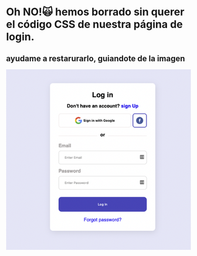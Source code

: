 # Oh NO!🙀 hemos borrado sin querer el código CSS de nuestra página de login.
## ayudame a restarurarlo, guiandote de la imagen
![Donde esta mi css](donde-esta-mi-css.png)
